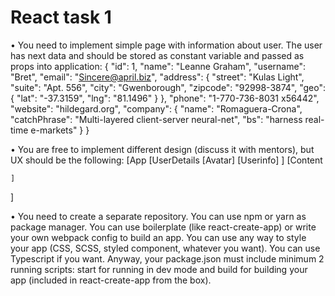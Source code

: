# React task 1

• You need to implement simple page with information about user.
The user has next data and should be stored as constant variable and passed as props into application:
{
    "id": 1,
    "name": "Leanne Graham",
    "username": "Bret",
    "email": "Sincere@april.biz",
    "address": {
      "street": "Kulas Light",
      "suite": "Apt. 556",
      "city": "Gwenborough",
      "zipcode": "92998-3874",
      "geo": {
        "lat": "-37.3159",
        "lng": "81.1496"
      }
    },
    "phone": "1-770-736-8031 x56442",
    "website": "hildegard.org",
    "company": {
      "name": "Romaguera-Crona",
      "catchPhrase": "Multi-layered client-server neural-net",
      "bs": "harness real-time e-markets"
    }
  }

• You are free to implement different design (discuss it with mentors), but UX should be the following:
[App
    [UserDetails
        [Avatar] [Userinfo]
    ]
    [Content

    ]
]

• You need to create a separate repository. You can use npm or yarn as package manager. You can use boilerplate (like react-create-app) or write your own webpack config to build an app. You can use any way to style your app (CSS, SCSS, styled component, whatever you want). You can use Typescript if you want. Anyway, your package.json must include minimum 2 running scripts: start for running in dev mode and build for building your app (included in react-create-app from the box). 